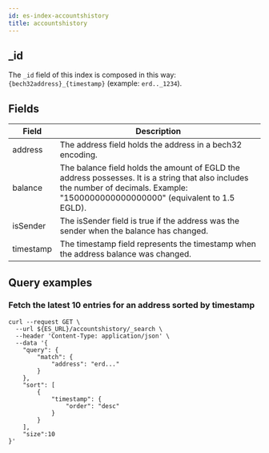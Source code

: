 ```yaml
---
id: es-index-accountshistory
title: accountshistory
---
```


[comment]: # (mx-context-auto)

[comment]: # (mx-context-auto)

## _id

The `_id` field of this index is composed in this way: `{bech32address}_{timestamp}` (example: `erd.._1234`).

[comment]: # (mx-context-auto)

## Fields

| Field     | Description                                                                                                                                                                           |
|-----------|---------------------------------------------------------------------------------------------------------------------------------------------------------------------------------------|
| address   | The address field holds the address in a bech32 encoding.                                                                                                                             |
| balance   | The balance field holds the amount of EGLD the address possesses. It is a string that also includes the number of decimals. Example: "1500000000000000000" (equivalent to 1.5 EGLD).  |
| isSender  | The isSender field is true if the address was the sender when the balance has changed.                                                                                                |
| timestamp | The timestamp field represents the timestamp when the address balance was changed.                                                                                                    |

[comment]: # (mx-context-auto)

## Query examples

[comment]: # (mx-context-auto)

### Fetch the latest 10 entries for an address sorted by timestamp

```
curl --request GET \
  --url ${ES_URL}/accountshistory/_search \
  --header 'Content-Type: application/json' \
  --data '{
    "query": {
        "match": {
            "address": "erd..."
        }
    },
    "sort": [
        {
            "timestamp": {
                "order": "desc"
            }
        }
    ],
    "size":10
}'
```

